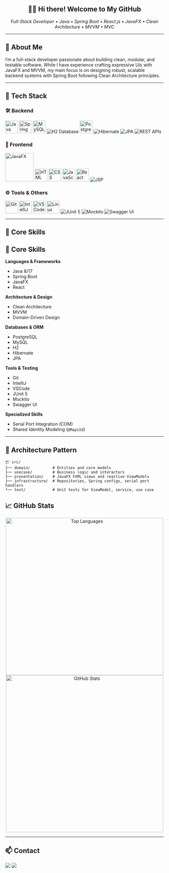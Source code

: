 <h2 align="center">👨‍💻 Hi there! Welcome to My GitHub</h2>
<p align="center">
  <em>Full-Stack Developer • Java • Spring Boot • React.js • JavaFX • Clean Architecture • MVVM • MVC </em>
</p>

---

<h2>🧠 About Me</h2>

I’m a full-stack developer passionate about building clean, modular, and testable software. While I have experience
crafting expressive UIs with JavaFX and MVVM, my main focus is on designing robust, scalable backend systems with
Spring Boot following Clean Architecture principles.

---

<h2>🔧 Tech Stack</h2>

### 🛠️ Backend

<p align="left">
  <img src="https://cdn.jsdelivr.net/gh/devicons/devicon/icons/java/java-original.svg" width="40" alt="Java"/>
  <img src="https://cdn.jsdelivr.net/gh/devicons/devicon/icons/spring/spring-original.svg" width="40" alt="Spring Boot"/>
  <img src="https://cdn.jsdelivr.net/gh/devicons/devicon/icons/mysql/mysql-original.svg" width="40" alt="MySQL"/>
  <img src="https://img.shields.io/badge/H2-DB-blue?style=flat&logo=huawei&logoColor=white" alt="H2 Database" />
  <img src="https://cdn.jsdelivr.net/gh/devicons/devicon/icons/postgresql/postgresql-original.svg" width="40" alt="PostgreSQL"/>
  <img src="https://img.shields.io/badge/Hibernate-59666C?style=flat&logo=hibernate&logoColor=white" alt="Hibernate" />
  <img src="https://img.shields.io/badge/JPA-2.1-blue?style=flat&logo=java&logoColor=white" alt="JPA" />
  <img src="https://img.shields.io/badge/REST%20API-005571?style=flat&logo=api&logoColor=white" alt="REST APIs" />
</p>

### 🎨 Frontend

<p align="left">
  <img src="https://upload.wikimedia.org/wikipedia/en/c/cc/JavaFX_Logo.png?20171126060508" width="90" alt="JavaFX" />
  <img src="https://cdn.jsdelivr.net/gh/devicons/devicon/icons/html5/html5-original.svg" width="40" alt="HTML"/>
  <img src="https://cdn.jsdelivr.net/gh/devicons/devicon/icons/css3/css3-original.svg" width="40" alt="CSS"/>
  <img src="https://cdn.jsdelivr.net/gh/devicons/devicon/icons/javascript/javascript-original.svg" width="40" alt="JavaScript"/>
  <img src="https://cdn.jsdelivr.net/gh/devicons/devicon/icons/react/react-original.svg" width="40" alt="React"/>
  <img src="https://img.shields.io/badge/JSP-Java%20Server%20Pages-orange?style=flat&logo=java&logoColor=white" alt="JSP" />
</p>

### ⚙️ Tools & Others

<p align="left">
  <img src="https://cdn.jsdelivr.net/gh/devicons/devicon/icons/git/git-original.svg" width="40" alt="Git"/>
  <img src="https://cdn.jsdelivr.net/gh/devicons/devicon/icons/intellij/intellij-original.svg" width="40" alt="IntelliJ"/>
  <img src="https://cdn.jsdelivr.net/gh/devicons/devicon/icons/vscode/vscode-original.svg" width="40" alt="VSCode"/>
  <img src="https://cdn.jsdelivr.net/gh/devicons/devicon/icons/linux/linux-original.svg" width="40" alt="Linux"/>
  <img src="https://img.shields.io/badge/JUnit-5-25A162?style=flat&logo=java&logoColor=white" alt="JUnit 5" />
  <img src="https://img.shields.io/badge/Mockito-StrictMocking-blue?style=flat&logo=java&logoColor=white" alt="Mockito"/>
  <img src="https://img.shields.io/badge/Swagger%20UI-85EA2D?style=flat&logo=swagger&logoColor=black" alt="Swagger UI"/>
</p>

---

<h2>🧩 Core Skills</h2>

## 🧩 Core Skills

**Languages & Frameworks**  
- Java 8/17  
- Spring Boot  
- JavaFX  
- React  

**Architecture & Design**  
- Clean Architecture  
- MVVM  
- Domain-Driven Design  

**Databases & ORM**  
- PostgreSQL  
- MySQL  
- H2  
- Hibernate  
- JPA  

**Tools & Testing**  
- Git  
- IntelliJ  
- VSCode  
- JUnit 5  
- Mockito  
- Swagger UI  

**Specialized Skills**  
- Serial Port Integration (COM)  
- Shared Identity Modeling (`@MapsId`)  

---

<h2>📁 Architecture Pattern</h2>

```text
📦 src/
├── domain/          # Entities and core models
├── usecase/         # Business logic and interactors
├── presentation/    # JavaFX FXML views and reactive ViewModels
├── infrastructure/  # Repositories, Spring configs, serial port handlers
└── test/            # Unit tests for ViewModel, service, use case
```

<h2>📈 GitHub Stats</h2>

<p align="center">
  <img src="https://github-readme-stats.vercel.app/api/top-langs/?username=nunocarmo&layout=compact&theme=tokyonight" alt="Top Languages" style="width: 500px;" />
  <br/>
  <img src="https://github-readme-stats.vercel.app/api?username=nunocarmo&show_icons=true&theme=tokyonight" alt="GitHub Stats" style="width: 500px;" />
</p>

---

<h2>📫 Contact</h2>

<p>
  <a href="https://github.com/nunocarmo"><img src="https://img.shields.io/badge/GitHub-100000?style=flat&logo=github&logoColor=white" /></a>
  <a href="https://www.linkedin.com/in/nunoivancarmo/" target="_blank"><img src="https://img.shields.io/badge/LinkedIn-0A66C2?style=flat&logo=linkedin&logoColor=white" /></a>
</p>
